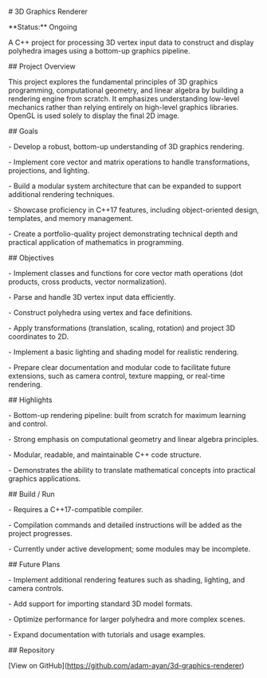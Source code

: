 \# 3D Graphics Renderer



\*\*Status:\*\* Ongoing



A C++ project for processing 3D vertex input data to construct and display polyhedra images using a bottom-up graphics pipeline.



\## Project Overview



This project explores the fundamental principles of 3D graphics programming, computational geometry, and linear algebra by building a rendering engine from scratch. It emphasizes understanding low-level mechanics rather than relying entirely on high-level graphics libraries. OpenGL is used solely to display the final 2D image.



\## Goals



\- Develop a robust, bottom-up understanding of 3D graphics rendering.

\- Implement core vector and matrix operations to handle transformations, projections, and lighting.

\- Build a modular system architecture that can be expanded to support additional rendering techniques.

\- Showcase proficiency in C++17 features, including object-oriented design, templates, and memory management.

\- Create a portfolio-quality project demonstrating technical depth and practical application of mathematics in programming.



\## Objectives



\- Implement classes and functions for core vector math operations (dot products, cross products, vector normalization).

\- Parse and handle 3D vertex input data efficiently.

\- Construct polyhedra using vertex and face definitions.

\- Apply transformations (translation, scaling, rotation) and project 3D coordinates to 2D.

\- Implement a basic lighting and shading model for realistic rendering.

\- Prepare clear documentation and modular code to facilitate future extensions, such as camera control, texture mapping, or real-time rendering.



\## Highlights



\- Bottom-up rendering pipeline: built from scratch for maximum learning and control.

\- Strong emphasis on computational geometry and linear algebra principles.

\- Modular, readable, and maintainable C++ code structure.

\- Demonstrates the ability to translate mathematical concepts into practical graphics applications.



\## Build / Run



\- Requires a C++17-compatible compiler.

\- Compilation commands and detailed instructions will be added as the project progresses.

\- Currently under active development; some modules may be incomplete.



\## Future Plans



\- Implement additional rendering features such as shading, lighting, and camera controls.

\- Add support for importing standard 3D model formats.

\- Optimize performance for larger polyhedra and more complex scenes.

\- Expand documentation with tutorials and usage examples.



\## Repository



\[View on GitHub](https://github.com/adam-ayan/3d-graphics-renderer)



